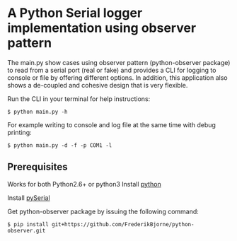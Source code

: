 # A Python Serial logger implementation using observer pattern
The main.py show cases using observer pattern (python-observer package) to read from a serial
port (real or fake) and provides a CLI for logging to console or file by offering different
options. In addition, this application also shows a de-coupled and cohesive design that is
very flexible.

Run the CLI in your terminal for help instructions:
```console
$ python main.py -h
```

For example writing to console and log file at the same time with debug printing:
```console
$ python main.py -d -f -p COM1 -l
```

## Prerequisites

Works for both Python2.6+ or python3
Install [python](https://www.python.org/downloads/)

Install [pySerial](https://github.com/pyserial/pyserial/blob/master/documentation/pyserial.rst)

Get python-observer package by issuing the following command:
```console
$ pip install git+https://github.com/FrederikBjorne/python-observer.git
```
